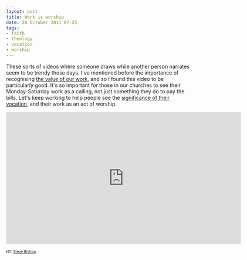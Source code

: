 ```yaml
---
layout: post
title: Work is worship
date: 20 October 2011 07:25
tags:
- faith
- theology
- vocation
- worship
---
```

<p>These sorts of videos where someone draws while another person narrates seem to be trendy these days. I've mentioned before the importance of recognising <a href="http://jakebelder.com/a-christian-perspective-on-work">the value of our work</a>, and so I found this video to be particularly good. It's so important for those in our churches to see their Monday-Saturday work as a calling, not just something they do to pay the bills. Let's keep working to help people see the <a href="http://jakebelder.com/getting-work-right">significance of their vocation</a>, and their work as an act of worship.</p>

<iframe width="640" height="360" src="http://www.youtube.com/embed/m06DYIAeCtU?rel=0" frameborder="0" allowfullscreen></iframe>

<span style="font-size: x-small;">HT: <a href="http://stevebishop.blogspot.com/2011/09/work-as-worship.html">Steve Bishop</a></span>

